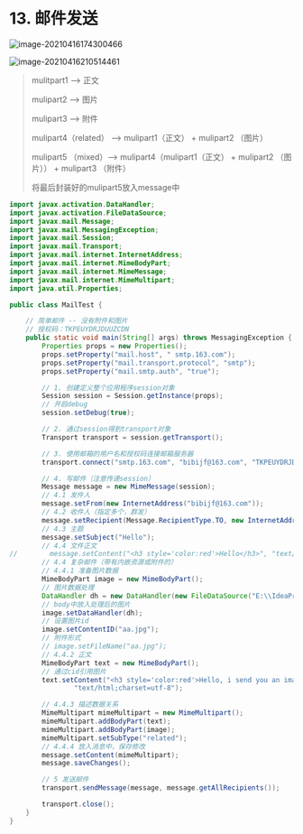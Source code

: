 # 13. 邮件发送

![image-20210416174300466](C:\Users\Administrator\AppData\Roaming\Typora\typora-user-images\image-20210416174300466.png)

![image-20210416210514461](C:\Users\Administrator\AppData\Roaming\Typora\typora-user-images\image-20210416210514461.png)

> mulitpart1 --> 正文
>
> mulipart2 --> 图片
>
> mulipart3 --> 附件
>
> mulipart4（related） --> mulipart1（正文） +  mulipart2 （图片）
>
> mulipart5 （mixed）--> mulipart4（mulipart1（正文） +  mulipart2 （图片）） + mulipart3 （附件）
>
> 将最后封装好的mulipart5放入message中

```java
import javax.activation.DataHandler;
import javax.activation.FileDataSource;
import javax.mail.Message;
import javax.mail.MessagingException;
import javax.mail.Session;
import javax.mail.Transport;
import javax.mail.internet.InternetAddress;
import javax.mail.internet.MimeBodyPart;
import javax.mail.internet.MimeMessage;
import javax.mail.internet.MimeMultipart;
import java.util.Properties;

public class MailTest {

    // 简单邮件 -- 没有附件和图片
    // 授权码：TKPEUYDRJDUUZCDN
    public static void main(String[] args) throws MessagingException {
        Properties props = new Properties();
        props.setProperty("mail.host", " smtp.163.com");
        props.setProperty("mail.transport.protocol", "smtp");
        props.setProperty("mail.smtp.auth", "true");

        // 1. 创建定义整个应用程序session对象
        Session session = Session.getInstance(props);
        // 开启debug
        session.setDebug(true);

        // 2. 通过session得到transport对象
        Transport transport = session.getTransport();

        // 3. 使用邮箱的用户名和授权码连接邮箱服务器
        transport.connect("smtp.163.com", "bibijf@163.com", "TKPEUYDRJDUUZCDN");

        // 4. 写邮件（注意传递session）
        Message message = new MimeMessage(session);
        // 4.1 发件人
        message.setFrom(new InternetAddress("bibijf@163.com"));
        // 4.2 收件人（指定多个，群发）
        message.setRecipient(Message.RecipientType.TO, new InternetAddress("jeffybeh@163.com"));
        // 4.3 主题
        message.setSubject("Hello");
        // 4.4 文件正文
//        message.setContent("<h3 style='color:red'>Hello</h3>", "text/html;charset=utf-8");
        // 4.4 复杂邮件（带有内嵌资源或附件的）
        // 4.4.1 准备图片数据
        MimeBodyPart image = new MimeBodyPart();
        // 图片数据处理
        DataHandler dh = new DataHandler(new FileDataSource("E:\\IdeaProjects\\javaweb\\javaweb-mail\\src\\main\\resources\\aa.jpg"));
        // body中放入处理后的图片
        image.setDataHandler(dh);
        // 设置图片id
        image.setContentID("aa.jpg");
      	// 附件形式
      	// image.setFileName("aa.jpg");
        // 4.4.2 正文
        MimeBodyPart text = new MimeBodyPart();
        // 通过cid引用图片
        text.setContent("<h3 style='color:red'>Hello, i send you an image</h3><br/><img style='width:100px;height:100px' src='cid:aa.jpg'",
                "text/html;charset=utf-8");

        // 4.4.3 描述数据关系
        MimeMultipart mimeMultipart = new MimeMultipart();
        mimeMultipart.addBodyPart(text);
        mimeMultipart.addBodyPart(image);
        mimeMultipart.setSubType("related");
        // 4.4.4 放入消息中，保存修改
        message.setContent(mimeMultipart);
        message.saveChanges();

        // 5 发送邮件
        transport.sendMessage(message, message.getAllRecipients());

        transport.close();
    }
}
```

